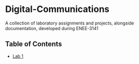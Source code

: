 # Digital-Communications

A collection of laboratory assignments and projects, alongside documentation, developed during ENEE-3141

## Table of Contents
- [Lab 1](Digital-Communications/tree/main/L1_AM_RECEIVER)
